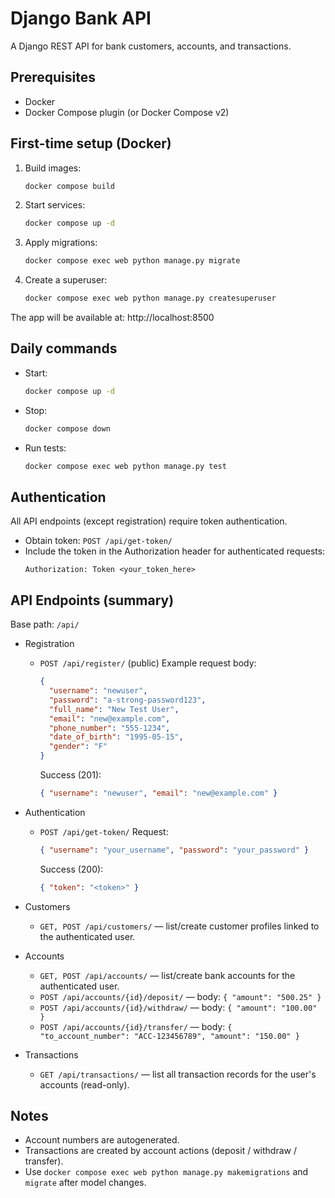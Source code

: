 # Django Bank API

A Django REST API for bank customers, accounts, and transactions.

## Prerequisites
- Docker
- Docker Compose plugin (or Docker Compose v2)

## First-time setup (Docker)
1. Build images:
   ```sh
   docker compose build
   ```
2. Start services:
   ```sh
   docker compose up -d
   ```
3. Apply migrations:
   ```sh
   docker compose exec web python manage.py migrate
   ```
4. Create a superuser:
   ```sh
   docker compose exec web python manage.py createsuperuser
   ```

The app will be available at: http://localhost:8500

## Daily commands
- Start:
  ```sh
  docker compose up -d
  ```
- Stop:
  ```sh
  docker compose down
  ```
- Run tests:
  ```sh
  docker compose exec web python manage.py test
  ```

## Authentication
All API endpoints (except registration) require token authentication.

- Obtain token: `POST /api/get-token/`
- Include the token in the Authorization header for authenticated requests:
  ```
  Authorization: Token <your_token_here>
  ```

## API Endpoints (summary)
Base path: `/api/`

- Registration
  - `POST /api/register/` (public)
    Example request body:
    ```json
    {
      "username": "newuser",
      "password": "a-strong-password123",
      "full_name": "New Test User",
      "email": "new@example.com",
      "phone_number": "555-1234",
      "date_of_birth": "1995-05-15",
      "gender": "F"
    }
    ```
    Success (201):
    ```json
    { "username": "newuser", "email": "new@example.com" }
    ```

- Authentication
  - `POST /api/get-token/`
    Request:
    ```json
    { "username": "your_username", "password": "your_password" }
    ```
    Success (200):
    ```json
    { "token": "<token>" }
    ```

- Customers
  - `GET, POST /api/customers/` — list/create customer profiles linked to the authenticated user.

- Accounts
  - `GET, POST /api/accounts/` — list/create bank accounts for the authenticated user.
  - `POST /api/accounts/{id}/deposit/` — body: `{ "amount": "500.25" }`
  - `POST /api/accounts/{id}/withdraw/` — body: `{ "amount": "100.00" }`
  - `POST /api/accounts/{id}/transfer/` — body: `{ "to_account_number": "ACC-123456789", "amount": "150.00" }`

- Transactions
  - `GET /api/transactions/` — list all transaction records for the user's accounts (read-only).

## Notes
- Account numbers are autogenerated.
- Transactions are created by account actions (deposit / withdraw / transfer).
- Use `docker compose exec web python manage.py makemigrations` and `migrate` after model changes.
